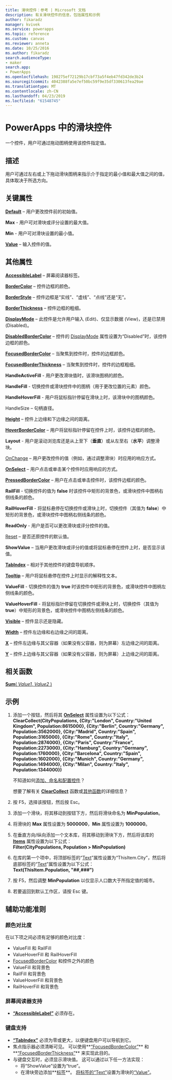 ```yaml
---
title: 滑块控件：参考 | Microsoft 文档
description: 有关滑块控件的信息，包括属性和示例
author: fikaradz
manager: kvivek
ms.service: powerapps
ms.topic: reference
ms.custom: canvas
ms.reviewer: anneta
ms.date: 10/25/2016
ms.author: fikaradz
search.audienceType:
- maker
search.app:
- PowerApps
ms.openlocfilehash: 198275ef72129b17cbf73a5f4eb47fd342de3b24
ms.sourcegitcommit: 4042388fa5e7ef50bc59f9e35df330613fea29ae
ms.translationtype: MT
ms.contentlocale: zh-CN
ms.lasthandoff: 04/23/2019
ms.locfileid: "61548745"
---
```

# <a name="slider-control-in-powerapps"></a>PowerApps 中的滑块控件
一个控件，用户可通过拖动图柄使用该控件指定值。

## <a name="description"></a>描述
用户可通过左右或上下拖动滑块图柄来指示介于指定的最小值和最大值之间的值，具体取决于所选方向。

## <a name="key-properties"></a>关键属性
**[Default](properties-core.md)** – 用户更改控件前的初始值。

**Max** - 用户可对滑块或评分设置的最大值。

**Min** - 用户可对滑块设置的最小值。

**[Value](properties-core.md)** – 输入控件的值。

## <a name="additional-properties"></a>其他属性
**[AccessibleLabel](properties-accessibility.md)** – 屏幕阅读器标签。

**[BorderColor](properties-color-border.md)** – 控件边框的颜色。

**[BorderStyle](properties-color-border.md)** – 控件边框是“实线”、“虚线”、“点线”还是“无”。

**[BorderThickness](properties-color-border.md)** – 控件边框的粗细。

**[DisplayMode](properties-core.md)** – 此控件是允许用户输入 (Edit)、仅显示数据 (View)，还是已禁用 (Disabled)。

**[DisabledBorderColor](properties-color-border.md)** – 控件的 [DisplayMode](properties-core.md) 属性设置为“Disabled”时，该控件边框的颜色。

**[FocusedBorderColor](properties-color-border.md)** – 当聚焦到控件时，控件的边框颜色。

**[FocusedBorderThickness](properties-color-border.md)** – 当聚焦到控件时，控件的边框粗细。

**HandleActiveFill** - 用户更改滑块值时，该滑块图柄的颜色。

**HandleFill** - 切换控件或滑块控件中的图柄（用于更改位置的元素）颜色。

**HandleHoverFill** - 用户将鼠标指针停留在滑块上时，该滑块中的图柄颜色。

HandleSize – 句柄直径。

**[Height](properties-size-location.md)** – 控件上边缘和下边缘之间的距离。

**[HoverBorderColor](properties-color-border.md)** – 用户将鼠标指针停留在控件上时，该控件边框的颜色。

**Layout** - 用户是滚动浏览库还是从上至下（**垂直**）或从左至右（**水平**）调整滑块。

[OnChange](properties-core.md) – 用户更改控件的值（例如，通过调整滑块）时应用的响应方式。

**[OnSelect](properties-core.md)** – 用户点击或单击某个控件时应用响应的方式。

**[PressedBorderColor](properties-color-border.md)** – 用户在点击或单击控件时，该控件边框的颜色。

**RailFill** - 切换控件的值为 **false** 时该控件中矩形的背景色，或滑块控件中图柄右侧线条的颜色。

**RailHoverFill** - 将鼠标悬停在切换控件或滑块上时，切换控件（其值为 **false**）中矩形的背景色，或滑块控件中图柄右侧线条的颜色。

**ReadOnly** - 用户是否可以更改滑块或评分控件的值。

[Reset](properties-core.md) – 是否还原控件的默认值。

**ShowValue** – 当用户更改滑块或评分的值或将鼠标悬停在控件上时，是否显示该值。

**[TabIndex](properties-accessibility.md)** – 相对于其他控件的键盘导航顺序。

**[Tooltip](properties-core.md)** – 用户将鼠标悬停在控件上时显示的解释性文本。

**ValueFill** - 切换控件的值为 **true** 时该控件中矩形的背景色，或滑块控件中图柄左侧线条的颜色。

**ValueHoverFill** - 将鼠标指针停留在切换控件或滑块上时，切换控件（其值为 **true**）中矩形的背景色，或滑块控件中图柄左侧线条的颜色。

**[Visible](properties-core.md)** – 控件显示还是隐藏。

**[Width](properties-size-location.md)** – 控件左边缘和右边缘之间的距离。

**[X](properties-size-location.md)** – 控件左边缘与其父容器（如果没有父容器，则为屏幕）左边缘之间的距离。

**[Y](properties-size-location.md)** – 控件上边缘与其父容器（如果没有父容器，则为屏幕）上边缘之间的距离。

## <a name="related-functions"></a>相关函数
[**Sum**( *Value1*, *Value2* )](../functions/function-aggregates.md)

## <a name="example"></a>示例
1. 添加一个按钮，然后将其 **[OnSelect](properties-core.md)** 属性设置为以下公式：
   <br>**ClearCollect(CityPopulations, {City:"London", Country:"United Kingdom", Population:8615000}, {City:"Berlin", Country:"Germany", Population:3562000}, {City:"Madrid", Country:"Spain", Population:3165000}, {City:"Rome", Country:"Italy", Population:2874000}, {City:"Paris", Country:"France", Population:2273000}, {City:"Hamburg", Country:"Germany", Population:1760000}, {City:"Barcelona", Country:"Spain", Population:1602000}, {City:"Munich", Country:"Germany", Population:1494000}, {City:"Milan", Country:"Italy", Population:1344000})**
   
    不知道如何[添加、命名和配置控件](../add-configure-controls.md)？
   
    想要了解有关 **[ ClearCollect](../functions/function-clear-collect-clearcollect.md)** 函数或[其他函数](../formula-reference.md)的详细信息？
2. 按 F5，选择该按钮，然后按 Esc。
3. 添加一个滑块，将其移动到按钮下方，然后将滑块命名为 **MinPopulation**。
4. 将滑块的 **Max** 属性设置为 **5000000**，**Min** 属性设置为 **1000000**。
5. 在垂直方向/纵向添加一个文本库，将其移动到滑块下方，然后将该库的 **[Items](properties-core.md)** 属性设置为以下公式：<br>
   **Filter(CityPopulations, Population > MinPopulation)**
6. 在库的第一个项中，将顶部标签的“[Text](properties-core.md)”属性设置为“ThisItem.City”，然后将底部标签的“[Text](properties-core.md)”属性设置为以下公式：<br> **Text(ThisItem.Population, "##,###")**
7. 按 F5，然后调整 **MinPopulation** 以仅显示人口数大于所指定值的城市。
8. 若要返回到默认工作区，请按 Esc 键。


## <a name="accessibility-guidelines"></a>辅助功能准则
### <a name="color-contrast"></a>颜色对比度
在以下项之间必须有足够的颜色对比度：
* ValueFill 和 RailFill
* ValueHoverFill 和 RailHoverFill
* [FocusedBorderColor](properties-color-border.md) 和控件之外的颜色
* ValueFill 和背景色
* RailFill 和背景色
* ValueHoverFill 和背景色
* RailHoverFill 和背景色

### <a name="screen-reader-support"></a>屏幕阅读器支持
* **[“AccessibleLabel”](properties-accessibility.md)** 必须存在。

### <a name="keyboard-support"></a>键盘支持
* **[“TabIndex”](properties-accessibility.md)** 必须为零或更大，以便键盘用户可以导航到它。
* 焦点指示器必须清晰可见。 可以使用**[“FocusedBorderColor”](properties-color-border.md)** 和**[“FocusedBorderThickness”](properties-color-border.md)** 来实现此目的。
* 与键盘交互时，必须显示滑块值。 这可以通过以下任一方法实现：
    * 将“ShowValue”设置为“true”。
    * 在滑块旁边添加**[标签](control-text-box.md)**。 [将标签的“Text”](properties-core.md)设置为滑块的[“Value”](properties-core.md)。
